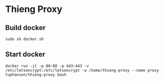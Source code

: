 # Thieng Proxy

## Build docker

```
sudo sh docker.sh
```

## Start docker

```
docker run -it -p 80:80 -p 443:443 -v /etc/letsencrypt:/etc/letsencrypt -w /home/thieng-proxy --name proxy tuphanson/thieng-proxy bash
```
